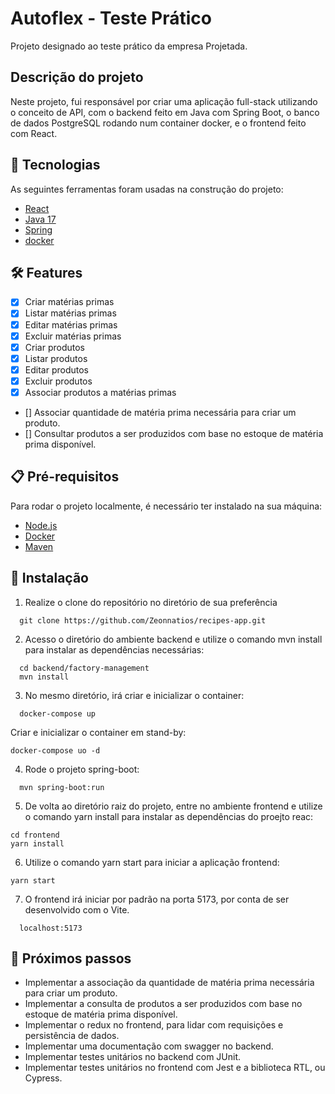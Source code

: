 # Autoflex - Teste Prático

Projeto designado ao teste prático da empresa Projetada.

## Descrição do projeto

Neste projeto, fui responsável por criar uma aplicação full-stack utilizando o conceito de API, com o backend feito em Java com Spring Boot, o banco de dados PostgreSQL rodando num container docker, e o frontend feito com React.

## 🚀 Tecnologias

 As seguintes ferramentas foram usadas na construção do projeto:
 
-  [React](https://pt-br.reactjs.org/)
-  [Java 17](https://www.oracle.com/java/technologies/javase/jdk17-archive-downloads.html)
-  [Spring](https://spring.io/)
-  [docker](https://docs.docker.com/)

## 🛠️ Features

- [x] Criar matérias primas
- [x] Listar matérias primas
- [x] Editar matérias primas
- [x] Excluir matérias primas
- [x] Criar produtos
- [x] Listar produtos
- [x] Editar produtos
- [x] Excluir produtos
- [x] Associar produtos a matérias primas
- [] Associar quantidade de matéria prima necessária para criar um produto.
- [] Consultar produtos a ser produzidos com base no estoque de matéria prima disponível.

## 📋 Pré-requisitos

Para rodar o projeto localmente, é necessário ter instalado na sua máquina:

-  [Node.js](https://nodejs.org/en/)
-  [Docker](https://docs.docker.com/get-docker/)
-  [Maven](https://maven.apache.org/download.cgi)

## 📓 Instalação

1. Realize o clone do repositório no diretório de sua preferência

```
  git clone https://github.com/Zeonnatios/recipes-app.git
```

2. Acesso o diretório do ambiente backend e utilize o comando mvn install para instalar as dependências necessárias:
```
  cd backend/factory-management
  mvn install
```

3. No mesmo diretório, irá criar e inicializar o container:
```
  docker-compose up
```
Criar e inicializar o container em stand-by:
```
docker-compose uo -d
```

4. Rode o projeto spring-boot:
```
  mvn spring-boot:run
```

5. De volta ao diretório raiz do projeto, entre no ambiente frontend e utilize o comando yarn install para instalar as dependências do proejto reac:

```
cd frontend
yarn install
```

6. Utilize o comando yarn start para iniciar a aplicação frontend:

```
yarn start
```

7. O frontend irá iniciar por padrão na porta 5173, por conta de ser desenvolvido com o Vite.
```
  localhost:5173
```

## 🚩 Próximos passos

* Implementar a associação da quantidade de matéria prima necessária para criar um produto.
* Implementar a consulta de produtos a ser produzidos com base no estoque de matéria prima disponível.
* Implementar o redux no frontend, para lidar com requisições e persistência de dados.
* Implementar uma documentação com swagger no backend.
* Implementar testes unitários no backend com JUnit.
* Implementar testes unitários no frontend com Jest e a biblioteca RTL, ou Cypress.

